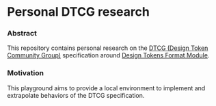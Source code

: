 # Personal DTCG research

### Abstract

This repository contains personal research on the [DTCG (Design Token Community Group)](https://www.designtokens.org/) specification around [Design Tokens Format Module](https://design-tokens.github.io/community-group/format/).

### Motivation

This playground aims to provide a local environment to implement and extrapolate behaviors of the DTCG specification.


